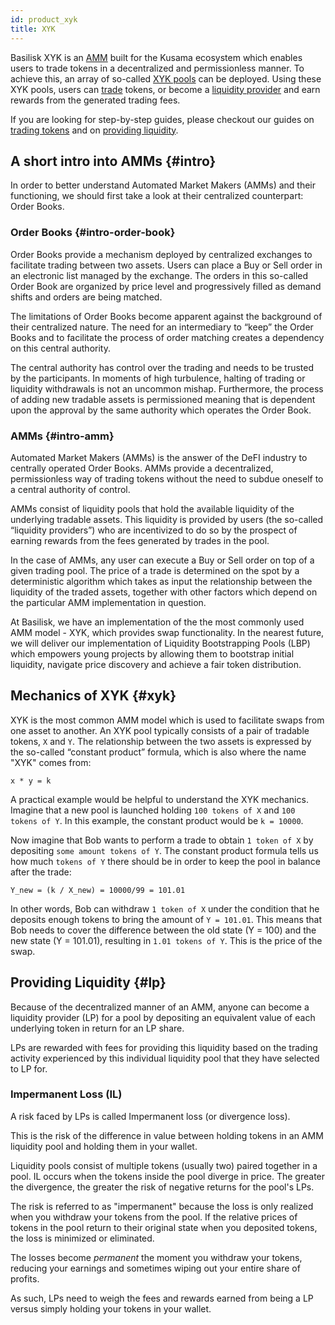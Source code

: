 ```yaml
---
id: product_xyk
title: XYK
---
```


Basilisk XYK is an [AMM](#intro) built for the Kusama ecosystem which enables users to trade tokens in a decentralized and permissionless manner. To achieve this, an array of so-called [XYK pools](#xyk) can be deployed. Using these XYK pools, users can [trade](#trade) tokens, or become a [liquidity provider](#lp) and earn rewards from the generated trading fees.

If you are looking for step-by-step guides, please checkout our guides on [trading tokens](/howto_xyk_trade) and on [providing liquidity](howto_xyk_provide_liquidity).

## A short intro into AMMs {#intro}

In order to better understand Automated Market Makers (AMMs) and their functioning, we should first take a look at their centralized counterpart: Order Books.

### Order Books {#intro-order-book}

Order Books provide a mechanism deployed by centralized exchanges to facilitate trading between two assets. Users can place a Buy or Sell order in an electronic list managed by the exchange. The orders in this so-called Order Book are organized by price level and progressively filled as demand shifts and orders are being matched.

The limitations of Order Books become apparent against the background of their centralized nature. The need for an intermediary to “keep” the Order Books and to facilitate the process of order matching creates a dependency on this central authority.

The central authority has control over the trading and needs to be trusted by the participants. In moments of high turbulence, halting of trading or liquidity withdrawals is not an uncommon mishap. Furthermore, the process of adding new tradable assets is permissioned meaning that is dependent upon the approval by the same authority which operates the Order Book.

### AMMs {#intro-amm}

Automated Market Makers (AMMs) is the answer of the DeFI industry to centrally operated Order Books. AMMs provide a decentralized, permissionless way of trading tokens without the need to subdue oneself to a central authority of control.

AMMs consist of liquidity pools that hold the available liquidity of the underlying tradable assets. This liquidity is provided by users (the so-called “liquidity providers”) who are incentivized to do so by the prospect of earning rewards from the fees generated by trades in the pool.

In the case of AMMs, any user can execute a Buy or Sell order on top of a given trading pool. The price of a trade is determined on the spot by a deterministic algorithm which takes as input the relationship between the liquidity of the traded assets, together with other factors which depend on the particular AMM implementation in question.

At Basilisk, we have an implementation of the the most commonly used AMM model - XYK, which provides swap functionality. In the nearest future, we will deliver our implementation of Liquidity Bootstrapping Pools (LBP) which empowers young projects by allowing them to bootstrap initial liquidity, navigate price discovery and achieve a fair token distribution.

## Mechanics of XYK {#xyk}

XYK is the most common AMM model which is used to facilitate swaps from one asset to another. An XYK pool typically consists of a pair of tradable tokens, `X` and `Y`. The relationship between the two assets is expressed by the so-called “constant product” formula, which is also where the name "XYK" comes from:

`x * y = k`

A practical example would be helpful to understand the XYK mechanics. Imagine that a new pool is launched holding `100 tokens of X` and `100 tokens of Y`. In this example, the constant product would be `k = 10000`.

Now imagine that Bob wants to perform a trade to obtain `1 token of X` by depositing `some amount tokens of Y`. The constant product formula tells us how much `tokens of Y` there should be in order to keep the pool in balance after the trade:

`Y_new = (k / X_new) = 10000/99 = 101.01`

In other words, Bob can withdraw `1 token of X` under the condition that he deposits enough tokens to bring the amount of `Y = 101.01`. This means that Bob needs to cover the difference between the old state (Y = 100) and the new state (Y = 101.01), resulting in `1.01 tokens of Y`. This is the price of the swap.

## Providing Liquidity {#lp}

Because of the decentralized manner of an AMM, anyone can become a liquidity provider (LP) for a pool by depositing an equivalent value of each underlying token in return for an LP share.

LPs are rewarded with fees for providing this liquidity based on the trading activity experienced by this individual liquidity pool that they have selected to LP for.

### Impermanent Loss (IL)

A risk faced by LPs is called Impermanent loss (or divergence loss).

This is the risk of the difference in value between holding tokens in an AMM liquidity pool and holding them in your wallet.

Liquidity pools consist of multiple tokens (usually two) paired together in a pool. IL occurs when the tokens inside the pool diverge in price. The greater the divergence, the greater the risk of negative returns for the pool's LPs.

The risk is referred to as "impermanent" because the loss is only realized when you withdraw your tokens from the pool. If the relative prices of tokens in the pool return to their original state when you deposited tokens, the loss is minimized or eliminated.

The losses become *permanent* the moment you withdraw your tokens, reducing your earnings and sometimes wiping out your entire share of profits. 

As such, LPs need to weigh the fees and rewards earned from being a LP versus simply holding your tokens in your wallet.
